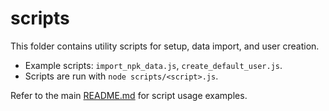 # scripts

This folder contains utility scripts for setup, data import, and user creation.

- Example scripts: `import_npk_data.js`, `create_default_user.js`.
- Scripts are run with `node scripts/<script>.js`.

Refer to the main [README.md](../README.md) for script usage examples.
